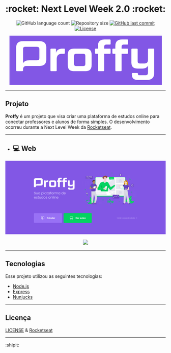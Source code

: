 <h1 align="center">
  :rocket: Next Level Week 2.0 :rocket:
</h1>

<p align="center">
  <img alt="GitHub language count" src="https://img.shields.io/github/languages/count/estanho/next-level-week-2.0">

  <img alt="Repository size" src="https://img.shields.io/github/repo-size/estanho/next-level-week-2.0">
  
  <a href="https://github.com/estanho/next-level-week-2.0/commits/master">
    <img alt="GitHub last commit" src="https://img.shields.io/github/last-commit/estanho/next-level-week-2.0">
  </a>
  <a href="https://github.com/estanho/next-level-week-2.0/blob/master/LICENSE">
    <img alt="License" src="https://img.shields.io/badge/license-MIT-brightgreen">
  </a>
</p>

<p align="center">
  <img src="github/logo.png">
</p>

---

## Projeto
**Proffy** é um projeto que visa criar uma plataforma de estudos online para conectar professores e alunos de forma simples. O desenvolvimento ocorreu durante a Next Level Week da [Rocketseat](https://rocketseat.com.br/).
<br>

---
- ## :computer: Web
<p align="center">
  <img src="github/imagem.gif">
</p>

<p align="center">
  <img src="github/imagem1.gif">
</p>

---
## Tecnologias

Esse projeto utilizou as seguintes tecnologias:

- [Node.js](https://nodejs.org/en/)
- [Express](https://expressjs.com/pt-br/)
- [Nunjucks](https://mozilla.github.io/nunjucks/)

---
## Licença

[LICENSE](LICENSE) & [Rocketseat](https://rocketseat.com.br/)

---
:shipit: